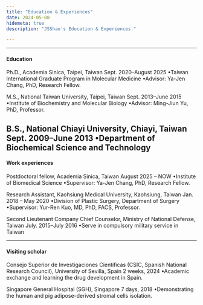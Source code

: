 ```yaml
---
title: "Education & Experiences"
date: 2024-05-08
hidemeta: true
description: "JSShao's Education & Experiences."

---
```


---

#### Education
Ph.D., Academia Sinica, Taipei, Taiwan
Sept. 2020–August 2025
•Taiwan International Graduate Program in Molecular Medicine
•Advisor: Ya-Jen Chang, PhD, Research Fellow.


M.S., National Taiwan University, Taipei, Taiwan
Sept. 2013–June 2015
•Institute of Biochemistry and Molecular Biology
•Advisor: Ming-Jiun Yu, PhD, Professor.


B.S., National Chiayi University, Chiayi, Taiwan
Sept. 2009–June 2013
•Department of Biochemical Science and Technology  
---

#### Work experiences
Postdoctoral fellow, Academia Sinica, Taiwan
August 2025 – NOW
•Institute of Biomedical Science
•Supervisor: Ya-Jen Chang, PhD, Research Fellow.


Research Assistant, Kaohsiung Medical University, Kaohsiung, Taiwan
Jan. 2018 – May 2020
•Division of Plastic Surgery, Department of Surgery
•Supervisor: Yur-Ren Kuo, MD, PhD, FACS, Professor.


Second Lieutenant Company Chief Counselor, Ministry of National Defense, Taiwan 
July. 2015–July 2016
•Serve in compulsory military service in Taiwan

---

#### Visiting scholar
Consejo Superior de Investigaciones Científicas (CSIC, Spanish National Research Council),
University of Sevilla, Spain
2 weeks, 2024
•Academic exchange and learning the drug development in Spain.


Singapore General Hospital (SGH), Singapore
7 days, 2018
•Demonstrating the human and pig adipose-derived stromal cells isolation.


